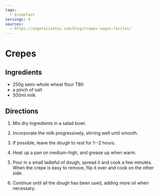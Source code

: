 ```yaml
---
tags:
  - breakfast
servings: 4
sources:
  - https://vegetalisetoi.com/blog/crepes-vegan-faciles/
---
```


# Crepes

## Ingredients

- 250g semi-whole wheat flour T80
- a pinch of salt
- 500ml milk

## Directions

1. Mix dry ingredients in a salad bowl.

2. Incorporate the milk progressively, stirring well until smooth.

3. If possible, leave the dough to rest for 1--2 hours.

4. Heat up a pan on medium-high, and grease up when warm.

5. Pour in a small ladleful of dough, spread it and cook a few minutes.  When the crepe is easy to remove, flip it over and cook on the other side.

6. Continue until all the dough has been used, adding more oil when necessary.
